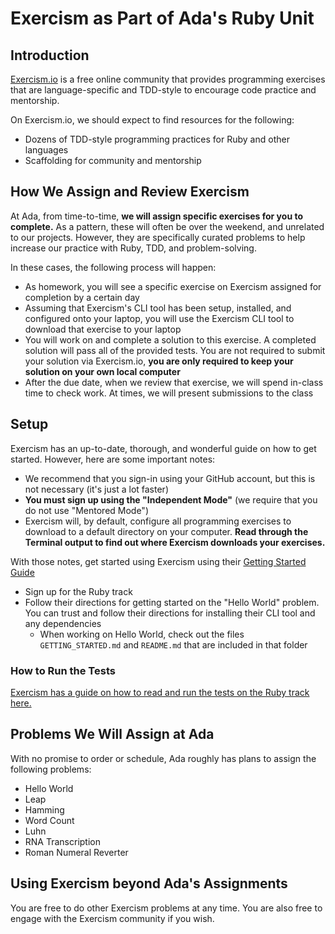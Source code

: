 # Exercism as Part of Ada's Ruby Unit

## Introduction

[Exercism.io](https://exercism.io) is a free online community that provides programming exercises that are language-specific and TDD-style to encourage code practice and mentorship.

On Exercism.io, we should expect to find resources for the following:

- Dozens of TDD-style programming practices for Ruby and other languages
- Scaffolding for community and mentorship

## How We Assign and Review Exercism

At Ada, from time-to-time, **we will assign specific exercises for you to complete.** As a pattern, these will often be over the weekend, and unrelated to our projects. However, they are specifically curated problems to help increase our practice with Ruby, TDD, and problem-solving.

In these cases, the following process will happen:

- As homework, you will see a specific exercise on Exercism assigned for completion by a certain day
- Assuming that Exercism's CLI tool has been setup, installed, and configured onto your laptop, you will use the Exercism CLI tool to download that exercise to your laptop
- You will work on and complete a solution to this exercise. A completed solution will pass all of the provided tests. You are not required to submit your solution via Exercism.io, **you are only required to keep your solution on your own local computer**
- After the due date, when we review that exercise, we will spend in-class time to check work. At times, we will present submissions to the class

## Setup

Exercism has an up-to-date, thorough, and wonderful guide on how to get started. However, here are some important notes:

- We recommend that you sign-in using your GitHub account, but this is not necessary (it's just a lot faster)
- **You must sign up using the "Independent Mode"** (we require that you do not use "Mentored Mode")
- Exercism will, by default, configure all programming exercises to download to a default directory on your computer. **Read through the Terminal output to find out where Exercism downloads your exercises.**

With those notes, get started using Exercism using their [Getting Started Guide](https://exercism.io/getting-started)

- Sign up for the Ruby track
- Follow their directions for getting started on the "Hello World" problem. You can trust and follow their directions for installing their CLI tool and any dependencies
  - When working on Hello World, check out the files `GETTING_STARTED.md` and `README.md` that are included in that folder

### How to Run the Tests

[Exercism has a guide on how to read and run the tests on the Ruby track here.](https://exercism.io/tracks/ruby/tests)

## Problems We Will Assign at Ada

With no promise to order or schedule, Ada roughly has plans to assign the following problems:

- Hello World
- Leap
- Hamming
- Word Count
- Luhn
- RNA Transcription
- Roman Numeral Reverter

## Using Exercism beyond Ada's Assignments

You are free to do other Exercism problems at any time. You are also free to engage with the Exercism community if you wish.